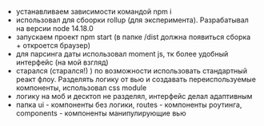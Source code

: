 - устанавливаем зависимости командой npm i
- использовал для сбоорки rollup (для эксперимента). Разрабатывал на версии node 14.18.0
- запускаем проект npm start (в папке /dist должна появиться сборка + откроется браузер)
- для парсинга даты использовал moment js, тк более удобный интерфейс (на мой взгляд)
- старался (старался!) ) по возможности использовать стандартный реакт флоу. Разделять логику от вью и создавать переиспользуемые компоненты, использовал css module
- логику на моб и десктоп не разделял, интерфейс делал адаптивным
- папка ui - компоненты без логики, routes - компоненты роутинга, components - компоненты манипулирующие вью
